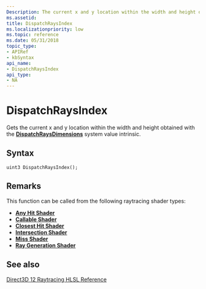 ```yaml
---
Description: The current x and y location within the width and height obtained with the DispatchRaysDimensions system value intrinsic.
ms.assetid: 
title: DispatchRaysIndex
ms.localizationpriority: low
ms.topic: reference
ms.date: 05/31/2018
topic_type: 
- APIRef
- kbSyntax
api_name: 
- DispatchRaysIndex
api_type: 
- NA
---
```


# DispatchRaysIndex

Gets the current x and y location within the width and height obtained with the [**DispatchRaysDimensions**](dispatchraysdimensions.md) system value intrinsic.

## Syntax

```
uint3 DispatchRaysIndex();

```


## Remarks

This function can be called from the following raytracing shader types:

* [**Any Hit Shader**](any-hit-shader.md)
* [**Callable Shader**](callable-shader.md)
* [**Closest Hit Shader**](closest-hit-shader.md)
* [**Intersection Shader**](intersection-shader.md)
* [**Miss Shader**](miss-shader.md)
* [**Ray Generation Shader**](ray-generation-shader.md)





## See also

<dl> <dt>

[Direct3D 12 Raytracing HLSL Reference](direct3d-12-raytracing-hlsl-reference.md)
</dt> </dl>

 

 




